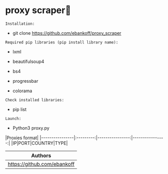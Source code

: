 # proxy scraper🔎

`Installation:`
* git clone https://github.com/ebankoff/proxy_scraper

`Required pip libraries (pip install library name):`
  
* lxml
  
* beautifulsoup4
  
* bs4
  
* progressbar
  
* colorama

`Check installed libraries:`

* pip list

`Launch:`

* Python3 proxy.py

|Proxies format|
|----------------|:---------:|----------------:|----------------:|
|IP|PORT|COUNTRY|TYPE|

| Authors |
|----------------|
|https://github.com/ebankoff|
